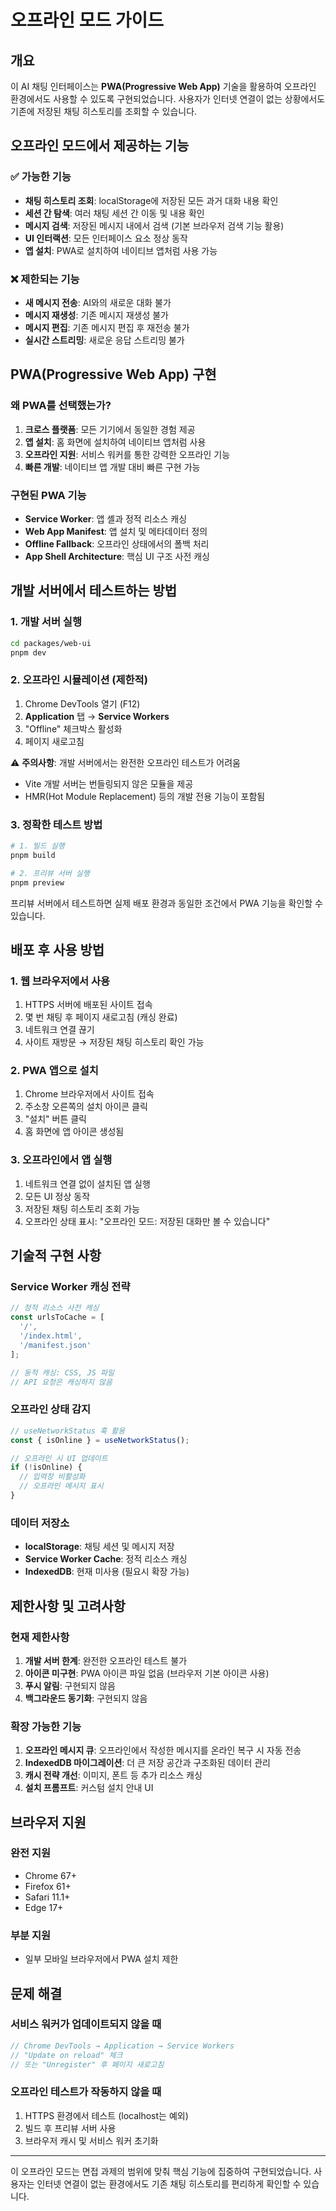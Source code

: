 # 오프라인 모드 가이드

## 개요

이 AI 채팅 인터페이스는 **PWA(Progressive Web App)** 기술을 활용하여 오프라인 환경에서도 사용할 수 있도록 구현되었습니다. 사용자가 인터넷 연결이 없는 상황에서도 기존에 저장된 채팅 히스토리를 조회할 수 있습니다.

## 오프라인 모드에서 제공하는 기능

### ✅ 가능한 기능
- **채팅 히스토리 조회**: localStorage에 저장된 모든 과거 대화 내용 확인
- **세션 간 탐색**: 여러 채팅 세션 간 이동 및 내용 확인
- **메시지 검색**: 저장된 메시지 내에서 검색 (기본 브라우저 검색 기능 활용)
- **UI 인터랙션**: 모든 인터페이스 요소 정상 동작
- **앱 설치**: PWA로 설치하여 네이티브 앱처럼 사용 가능

### ❌ 제한되는 기능
- **새 메시지 전송**: AI와의 새로운 대화 불가
- **메시지 재생성**: 기존 메시지 재생성 불가
- **메시지 편집**: 기존 메시지 편집 후 재전송 불가
- **실시간 스트리밍**: 새로운 응답 스트리밍 불가

## PWA(Progressive Web App) 구현

### 왜 PWA를 선택했는가?
1. **크로스 플랫폼**: 모든 기기에서 동일한 경험 제공
2. **앱 설치**: 홈 화면에 설치하여 네이티브 앱처럼 사용
3. **오프라인 지원**: 서비스 워커를 통한 강력한 오프라인 기능
4. **빠른 개발**: 네이티브 앱 개발 대비 빠른 구현 가능

### 구현된 PWA 기능
- **Service Worker**: 앱 셸과 정적 리소스 캐싱
- **Web App Manifest**: 앱 설치 및 메타데이터 정의
- **Offline Fallback**: 오프라인 상태에서의 폴백 처리
- **App Shell Architecture**: 핵심 UI 구조 사전 캐싱

## 개발 서버에서 테스트하는 방법

### 1. 개발 서버 실행
```bash
cd packages/web-ui
pnpm dev
```

### 2. 오프라인 시뮬레이션 (제한적)
1. Chrome DevTools 열기 (F12)
2. **Application** 탭 → **Service Workers**
3. "Offline" 체크박스 활성화
4. 페이지 새로고침

⚠️ **주의사항**: 개발 서버에서는 완전한 오프라인 테스트가 어려움
- Vite 개발 서버는 번들링되지 않은 모듈을 제공
- HMR(Hot Module Replacement) 등의 개발 전용 기능이 포함됨

### 3. 정확한 테스트 방법
```bash
# 1. 빌드 실행
pnpm build

# 2. 프리뷰 서버 실행
pnpm preview
```

프리뷰 서버에서 테스트하면 실제 배포 환경과 동일한 조건에서 PWA 기능을 확인할 수 있습니다.

## 배포 후 사용 방법

### 1. 웹 브라우저에서 사용
1. HTTPS 서버에 배포된 사이트 접속
2. 몇 번 채팅 후 페이지 새로고침 (캐싱 완료)
3. 네트워크 연결 끊기
4. 사이트 재방문 → 저장된 채팅 히스토리 확인 가능

### 2. PWA 앱으로 설치
1. Chrome 브라우저에서 사이트 접속
2. 주소창 오른쪽의 설치 아이콘 클릭
3. "설치" 버튼 클릭
4. 홈 화면에 앱 아이콘 생성됨

### 3. 오프라인에서 앱 실행
1. 네트워크 연결 없이 설치된 앱 실행
2. 모든 UI 정상 동작
3. 저장된 채팅 히스토리 조회 가능
4. 오프라인 상태 표시: "오프라인 모드: 저장된 대화만 볼 수 있습니다"

## 기술적 구현 사항

### Service Worker 캐싱 전략
```javascript
// 정적 리소스 사전 캐싱
const urlsToCache = [
  '/',
  '/index.html',
  '/manifest.json'
];

// 동적 캐싱: CSS, JS 파일
// API 요청은 캐싱하지 않음
```

### 오프라인 상태 감지
```javascript
// useNetworkStatus 훅 활용
const { isOnline } = useNetworkStatus();

// 오프라인 시 UI 업데이트
if (!isOnline) {
  // 입력창 비활성화
  // 오프라인 메시지 표시
}
```

### 데이터 저장소
- **localStorage**: 채팅 세션 및 메시지 저장
- **Service Worker Cache**: 정적 리소스 캐싱
- **IndexedDB**: 현재 미사용 (필요시 확장 가능)

## 제한사항 및 고려사항

### 현재 제한사항
1. **개발 서버 한계**: 완전한 오프라인 테스트 불가
2. **아이콘 미구현**: PWA 아이콘 파일 없음 (브라우저 기본 아이콘 사용)
3. **푸시 알림**: 구현되지 않음
4. **백그라운드 동기화**: 구현되지 않음

### 확장 가능한 기능
1. **오프라인 메시지 큐**: 오프라인에서 작성한 메시지를 온라인 복구 시 자동 전송
2. **IndexedDB 마이그레이션**: 더 큰 저장 공간과 구조화된 데이터 관리
3. **캐시 전략 개선**: 이미지, 폰트 등 추가 리소스 캐싱
4. **설치 프롬프트**: 커스텀 설치 안내 UI

## 브라우저 지원

### 완전 지원
- Chrome 67+
- Firefox 61+
- Safari 11.1+
- Edge 17+

### 부분 지원
- 일부 모바일 브라우저에서 PWA 설치 제한

## 문제 해결

### 서비스 워커가 업데이트되지 않을 때
```javascript
// Chrome DevTools → Application → Service Workers
// "Update on reload" 체크
// 또는 "Unregister" 후 페이지 새로고침
```

### 오프라인 테스트가 작동하지 않을 때
1. HTTPS 환경에서 테스트 (localhost는 예외)
2. 빌드 후 프리뷰 서버 사용
3. 브라우저 캐시 및 서비스 워커 초기화

---

이 오프라인 모드는 면접 과제의 범위에 맞춰 핵심 기능에 집중하여 구현되었습니다. 사용자는 인터넷 연결이 없는 환경에서도 기존 채팅 히스토리를 편리하게 확인할 수 있습니다.